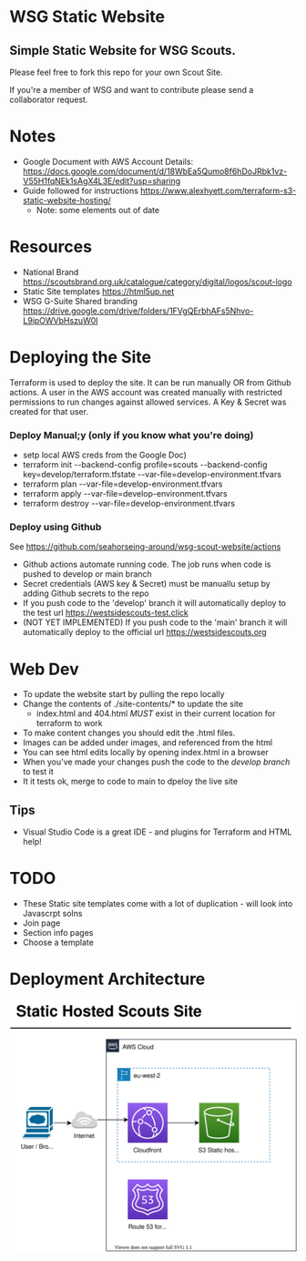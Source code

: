 # WSG Static Website
## Simple Static Website for WSG Scouts. 

Please feel free to fork this repo for your own Scout Site.

If you're a member of WSG and want to contribute please send a collaborator request.


# Notes
- Google Document with AWS Account Details: https://docs.google.com/document/d/18WbEa5Qumo8f6hDoJRbk1vz-V55H1fqNEk1sAgX4L3E/edit?usp=sharing
- Guide followed for instructions https://www.alexhyett.com/terraform-s3-static-website-hosting/
  - Note: some elements out of date

# Resources
- National Brand https://scoutsbrand.org.uk/catalogue/category/digital/logos/scout-logo
- Static Site templates https://html5up.net
- WSG G-Suite Shared branding https://drive.google.com/drive/folders/1FVgQErbhAFs5Nhvo-L9ipOWVbHszuW0I 

# Deploying the Site
Terraform is used to deploy the site. It can be run manually OR from Github actions. A user in the AWS account was created manually with restricted permissions to run changes against allowed services. A Key & Secret was created for that user.

### Deploy Manual;y (only if you know what you're doing)
- setp local AWS creds from the Google Doc)
- terraform init --backend-config profile=scouts --backend-config key=develop/terraform.tfstate --var-file=develop-environment.tfvars
- terraform plan --var-file=develop-environment.tfvars  
- terraform apply --var-file=develop-environment.tfvars
- terraform destroy --var-file=develop-environment.tfvars


### Deploy using Github
See https://github.com/seahorseing-around/wsg-scout-website/actions
- Github actions automate running code. The job runs when code is pushed to develop or main branch
- Secret credentials (AWS key & Secret) must be manuallu setup by adding Github secrets to the repo
- If you push code to the 'develop' branch it will automatically deploy to the test url https://westsidescouts-test.click
- (NOT YET IMPLEMENTED) If you push code to the 'main' branch it will automatically deploy to the official url https://westsidescouts.org

# Web Dev
- To update the website start by pulling the repo locally
- Change the contents of ./site-contents/* to update the site
  - index.html and 404.html *MUST* exist in their current location for terraform to work
- To make content changes you should edit the .html files.
- Images can be added under images, and referenced from the html
- You can see html edits locally by opening  index.html in a browser
- When you've made your changes push the code to the *develop branch* to test it
- It it tests ok, merge to code to main to dpeloy the live site


## Tips
- Visual Studio Code is a great IDE - and plugins for Terraform and HTML help!


# TODO
- These Static site templates come with a lot of duplication - will look into Javascrpt solns
- Join page
- Section info pages
- Choose a template


# Deployment Architecture
![Arch Diagram](static-site.svg)